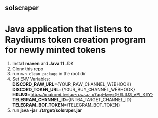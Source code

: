 ## solscraper

# Java application that listens to Raydiums token creation program for newly minted tokens

1) Install **maven** and **Java 11** JDK
2) Clone this repo
3) run `mvn clean package` in the root dir
4) Set ENV Variables:<br>
 **DISCORD_RAW_URL**={YOUR_RAW_CHANNEL_WEBHOOK}</br>
 **DISCORD_TOKEN_URL**={YOUR_BUY_CHANNEL_WEBHOOK}</br>
 **HELIUS**=https://mainnet.helius-rpc.com/?api-key={HELIUS_API_KEY}</br>
 **TELEGRAM_CHANNEL_ID**={INT64_TARGET_CHANNEL_ID}</br>
 **TELEGRAM_BOT_TOKEN**={TELEGRAM_BOT_TOKEN}</br>
5) run **java -jar ./target/solsraper.jar**
